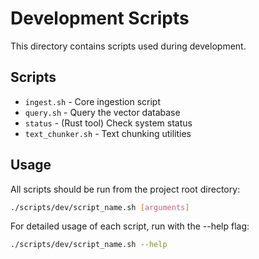 # Development Scripts

This directory contains scripts used during development.

## Scripts

- `ingest.sh` - Core ingestion script
- `query.sh` - Query the vector database
- `status` - (Rust tool) Check system status
- `text_chunker.sh` - Text chunking utilities

## Usage

All scripts should be run from the project root directory:

```bash
./scripts/dev/script_name.sh [arguments]
```

For detailed usage of each script, run with the --help flag:

```bash
./scripts/dev/script_name.sh --help
```
